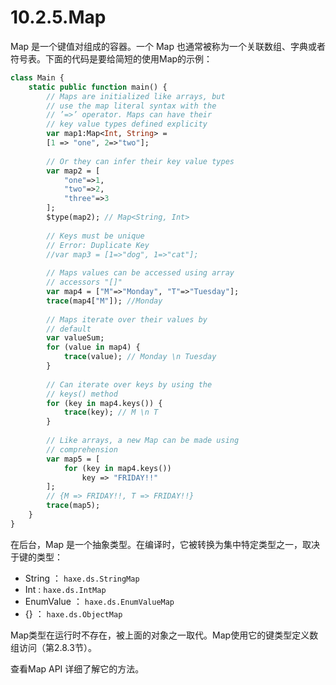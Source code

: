 # 10.2.5.Map

Map 是一个键值对组成的容器。一个 Map 也通常被称为一个关联数组、字典或者符号表。下面的代码是要给简短的使用Map的示例：

```haxe
class Main { 
    static public function main() { 
        // Maps are initialized like arrays, but 
        // use the map literal syntax with the 
        // ’=>’ operator. Maps can have their 
        // key value types defined explicity 
        var map1:Map<Int, String> = 
        [1 => "one", 2=>"two"]; 
        
        // Or they can infer their key value types 
        var map2 = [ 
            "one"=>1, 
            "two"=>2,
            "three"=>3 
        ]; 
        $type(map2); // Map<String, Int> 
        
        // Keys must be unique 
        // Error: Duplicate Key 
        //var map3 = [1=>"dog", 1=>"cat"]; 
        
        // Maps values can be accessed using array 
        // accessors "[]" 
        var map4 = ["M"=>"Monday", "T"=>"Tuesday"]; 
        trace(map4["M"]); //Monday 
        
        // Maps iterate over their values by 
        // default 
        var valueSum; 
        for (value in map4) { 
            trace(value); // Monday \n Tuesday 
        } 
        
        // Can iterate over keys by using the
        // keys() method 
        for (key in map4.keys()) { 
            trace(key); // M \n T 
        } 
        
        // Like arrays, a new Map can be made using 
        // comprehension 
        var map5 = [
            for (key in map4.keys()) 
                key => "FRIDAY!!" 
        ]; 
        // {M => FRIDAY!!, T => FRIDAY!!} 
        trace(map5); 
    } 
} 
```

在后台，Map 是一个抽象类型。在编译时，它被转换为集中特定类型之一，取决于键的类型：

- String ： `haxe.ds.StringMap`
- Int : `haxe.ds.IntMap`
- EnumValue ： `haxe.ds.EnumValueMap`
- {} ： `haxe.ds.ObjectMap`

Map类型在运行时不存在，被上面的对象之一取代。Map使用它的键类型定义数组访问（第2.8.3节）。

查看Map API 详细了解它的方法。